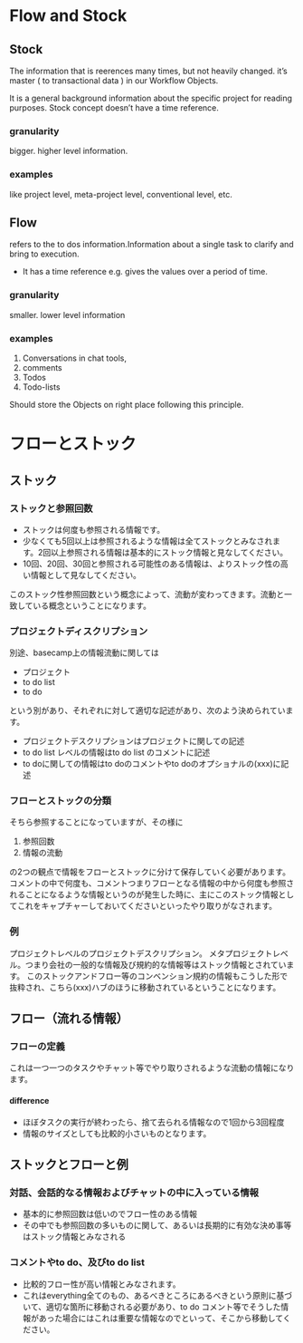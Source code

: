 # Flow and Stock 

## Stock
The information that is reerences many times, but not heavily changed. it’s master ( to transactional data ) in our Workflow Objects. 

It is a general background information about the specific project for reading purposes. Stock concept doesn’t have a time reference.

### granularity
bigger. higher level information. 
### examples
 like project level, meta-project level, conventional level, etc.

## Flow
refers to the to dos information.Information about a single task to clarify and bring to execution. 
- It has a time reference e.g. gives the values over a period of time.
### granularity
smaller. lower level information
### examples
1. Conversations in chat tools,
2. comments
3. Todos
4. Todo-lists

Should store the Objects on right place following this principle.











フローとストック
=========

ストック
--------

### ストックと参照回数
- ストックは何度も参照される情報です。
- 少なくても5回以上は参照されるような情報は全てストックとみなされます。2回以上参照される情報は基本的にストック情報と見なしてください。
- 10回、20回、30回と参照される可能性のある情報は、よりストック性の高い情報として見なしてください。

このストック性参照回数という概念によって、流動が変わってきます。流動と一致している概念ということになります。

### プロジェクトディスクリプション
別途、basecamp上の情報流動に関しては
- プロジェクト
- to do list
- to do

という別があり、それぞれに対して適切な記述があり、次のよう決められています。
- プロジェクトデスクリプションはプロジェクトに関しての記述
- to do list レベルの情報はto do list のコメントに記述
- to doに関しての情報はto doのコメントやto doのオプショナルの(xxx)に記述

### フローとストックの分類
そちら参照することになっていますが、その様に
 1. 参照回数
 2. 情報の流動
 
の2つの観点で情報をフローとストックに分けて保存していく必要があります。
コメントの中で何度も、コメントつまりフローとなる情報の中から何度も参照されることになるような情報というのが発生した時に、主にこのストック情報としてこれをキャプチャーしておいてくださいといったやり取りがなされます。

### 例
プロジェクトレベルのプロジェクトデスクリプション。
メタプロジェクトレベル。つまり会社の一般的な情報及び規約的な情報等はストック情報とされています。
このストックアンドフロー等のコンベンション規約の情報もこうした形で抜粋され、こちら(xxx)ハブのほうに移動されているということになります。

フロー（流れる情報）
-------------------

### フローの定義
これは一つ一つのタスクやチャット等でやり取りされるような流動の情報になります。

#### difference
- ほぼタスクの実行が終わったら、捨て去られる情報なので1回から3回程度
- 情報のサイズとしても比較的小さいものとなります。

ストックとフローと例
--------------------

### 対話、会話的なる情報およびチャットの中に入っている情報
- 基本的に参照回数は低いのでフロー性のある情報
- その中でも参照回数の多いものに関して、あるいは長期的に有効な決め事等はストック情報とみなされる

### コメントやto do、及びto do list
- 比較的フロー性が高い情報とみなされます。
- これはeverything全てのもの、あるべきところにあるべきという原則に基づいて、適切な箇所に移動される必要があり、to do コメント等でそうした情報があった場合にはこれは重要な情報なのでといって、そこから移動してください。 
